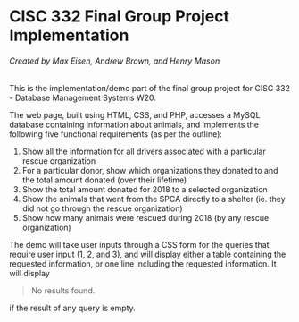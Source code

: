 # CISC 332 Final Group Project Implementation
###### Created by Max Eisen, Andrew Brown, and Henry Mason

This is the implementation/demo part of the final group project for CISC 332 - Database Management Systems W20.

The web page, built using HTML, CSS, and PHP, accesses a MySQL database containing information about animals, and implements the following five functional requirements (as per the outline):

1. Show all the information for all drivers associated with a particular rescue organization
2. For a particular donor, show which organizations they donated to and the total amount donated (over their lifetime)
3. Show the total amount donated for 2018 to a selected organization
4. Show the animals that went from the SPCA directly to a shelter (ie. they did not go through the rescue organization)
5. Show how many animals were rescued during 2018 (by any rescue organization)

The demo will take user inputs through a CSS form for the queries that require user input (1, 2, and 3), and will display either a table containing the requested information, or one line including the requested information. It will display

>No results found.

if the result of any query is empty.